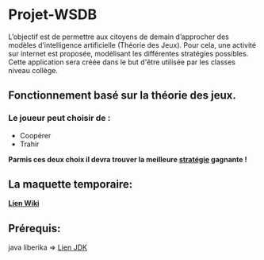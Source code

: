 # Projet-WSDB

L’objectif  est  de  permettre  aux  citoyens  de  demain  d’approcher  des  modèles d’intelligence artificielle (Théorie des Jeux).  Pour cela, une activité sur internet est proposée, modélisant les différentes stratégies possibles.  Cette application sera créée dans le but d'être utilisée par les classes niveau collège.

## Fonctionnement basé sur la théorie des jeux.

### Le joueur peut choisir de :

- Coopérer
- Trahir

__Parmis ces deux choix il devra trouver la  meilleure [stratégie](https://fr.wikipedia.org/wiki/Théorie_des_jeux) gagnante !__



## La maquette  temporaire:

__[Lien  Wiki](https://github.com/thirax/Projet-WSDB/wiki)__


## Prérequis:
java  liberika  => [Lien JDK](https://bell-sw.com/pages/java-13.0.1/)
